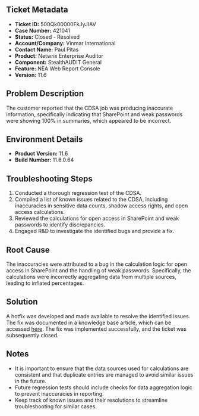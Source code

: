 ## Ticket Metadata
- **Ticket ID:** 500Qk00000FkJyJIAV
- **Case Number:** 421041
- **Status:** Closed - Resolved
- **Account/Company:** Vinmar International
- **Contact Name:** Paul Pitas
- **Product:** Netwrix Enterprise Auditor
- **Component:** StealthAUDIT General
- **Feature:** NEA Web Report Console
- **Version:** 11.6

## Problem Description
The customer reported that the CDSA job was producing inaccurate information, specifically indicating that SharePoint and weak passwords were showing 100% in summaries, which appeared to be incorrect.

## Environment Details
- **Product Version:** 11.6
- **Build Number:** 11.6.0.64

## Troubleshooting Steps
1. Conducted a thorough regression test of the CDSA.
2. Compiled a list of known issues related to the CDSA, including inaccuracies in sensitive data counts, shadow access rights, and open access calculations.
3. Reviewed the calculations for open access in SharePoint and weak passwords to identify discrepancies.
4. Engaged R&D to investigate the identified bugs and provide a fix.

## Root Cause
The inaccuracies were attributed to a bug in the calculation logic for open access in SharePoint and the handling of weak passwords. Specifically, the calculations were incorrectly aggregating data from multiple sources, leading to inflated percentages.

## Solution
A hotfix was developed and made available to resolve the identified issues. The fix was documented in a knowledge base article, which can be accessed [here](https://nwxcorp.lightning.force.com/lightning/r/General__kav/ka0Qk0000008xcPIAQ/view). The fix was implemented successfully, and the ticket was subsequently closed.

## Notes
- It is important to ensure that the data sources used for calculations are consistent and that duplicate entries are managed to avoid similar issues in the future.
- Future regression tests should include checks for data aggregation logic to prevent inaccuracies in reporting.
- Keep track of known issues and their resolutions to streamline troubleshooting for similar cases.